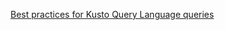 
[Best practices for Kusto Query Language queries](https://learn.microsoft.com/en-us/azure/data-explorer/kusto/query/best-practices)

